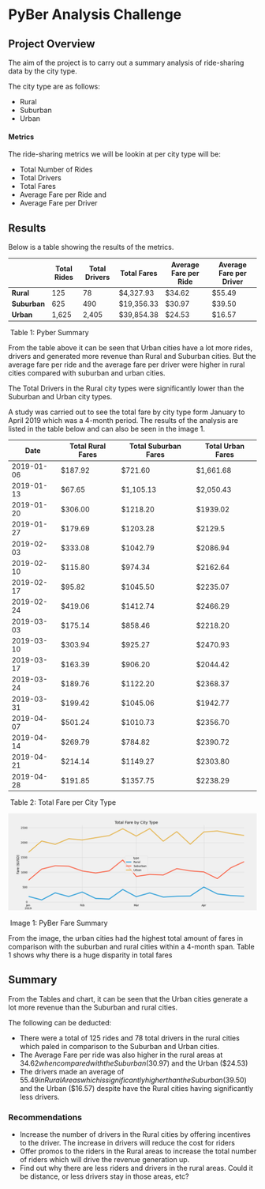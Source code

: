 # PyBer Analysis Challenge

## Project Overview

The aim of the project is to carry out a summary analysis of ride-sharing data by the city type.

The city type are as follows:
* Rural
* Suburban
* Urban

#### Metrics

The ride-sharing metrics we will be lookin at per city type will be:

* Total Number of Rides 
* Total Drivers
* Total Fares 
* Average Fare per Ride and
* Average Fare per Driver

## Results

Below is a table showing the results of the metrics.

|              | Total Rides | Total Drivers | **Total Fares** | **Average Fare per Ride** | **Average Fare per Drive**r |
| ------------ | ----------- | ------------- | --------------- | ------------------------- | --------------------------- |
| **Rural**    | 125         | 78            | $4,327.93       | $34.62                    | $55.49                      |
| **Suburban** | 625         | 490           | $19,356.33      | $30.97                    | $39.50                      |
| **Urban**    | 1,625       | 2,405         | $39,854.38      | $24.53                    | $16.57                      |

​																			Table 1: Pyber Summary 

From the table above it can be seen that Urban cities have a lot more rides, drivers and generated more revenue than Rural and Suburban cities. But the average fare per ride and the average fare per driver were higher in rural cities compared with suburban and urban cities. 

The Total Drivers in the Rural city types were significantly lower than the Suburban and Urban city types.

A study was carried out to see the total fare by city type form January to April 2019 which was a 4-month period. The results of the analysis are listed in the table below and can also be seen in the image 1.

| Date       | Total Rural Fares | Total Suburban Fares | Total Urban Fares |
| ---------- | ----------------- | -------------------- | ----------------- |
| 2019-01-06 | $187.92           | $721.60              | $1,661.68         |
| 2019-01-13 | $67.65            | $1,105.13            | $2,050.43         |
| 2019-01-20 | $306.00           | $1218.20             | $1939.02          |
| 2019-01-27 | $179.69           | $1203.28             | $2129.5           |
| 2019-02-03 | $333.08           | $1042.79             | $2086.94          |
| 2019-02-10 | $115.80           | $974.34              | $2162.64          |
| 2019-02-17 | $95.82            | $1045.50             | $2235.07          |
| 2019-02-24 | $419.06           | $1412.74             | $2466.29          |
| 2019-03-03 | $175.14           | $858.46              | $2218.20          |
| 2019-03-10 | $303.94           | $925.27              | $2470.93          |
| 2019-03-17 | $163.39           | $906.20              | $2044.42          |
| 2019-03-24 | $189.76           | $1122.20             | $2368.37          |
| 2019-03-31 | $199.42           | $1045.06             | $1942.77          |
| 2019-04-07 | $501.24           | $1010.73             | $2356.70          |
| 2019-04-14 | $269.79           | $784.82              | $2390.72          |
| 2019-04-21 | $214.14           | $1149.27             | $2303.80          |
| 2019-04-28 | $191.85           | $1357.75             | $2238.29          |

​														Table 2: Total Fare per City Type



![](./analysis/PyBer_fare_summary.png)

​														Image 1: PyBer Fare Summary

From the image, the urban cities had the highest total amount of fares in comparison with the suburban and rural cities within a 4-month span. Table 1 shows why there is a huge disparity in total fares



## Summary

From the Tables and chart, it can be seen that the Urban cities generate a lot more revenue than the Suburban and rural cities.

The following can be deducted:

* There were a total of 125 rides and 78 total drivers in the rural cities which paled in comparison to the Suburban and Urban cities.
* The Average Fare per ride was also higher in the rural areas at $34.62 when compared with the Suburban ($30.97) and the Urban ($24.53)
*  The drivers made an average of $55.49 in Rural Areas which is significantly higher than the Suburban ($39.50) and the Urban ($16.57) despite have the Rural cities having significantly less drivers.

### Recommendations

* Increase the number of drivers in the Rural cities by offering incentives to the driver. The increase in drivers will reduce the cost for riders
* Offer promos to the riders in the Rural areas to increase the total number of riders which will drive the revenue generation up.
* Find out why there are less riders and drivers in the rural areas. Could it be distance, or less drivers stay in those areas, etc?

